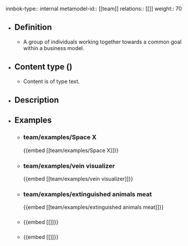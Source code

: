 innbok-type:: internal
metamodel-id:: [[team]]
relations:: [[]]
weight:: 70

- ## Definition
  - A group of individuals working together towards a common goal within a business model.
- ## Content type ()
  - Content is of type text.
  
- ## Description
- ## Examples
  - ### team/examples/Space X
    {{embed [[team/examples/Space X]]}}
  - ### team/examples/vein visualizer
    {{embed [[team/examples/vein visualizer]]}}
  - ### team/examples/extinguished animals meat
    {{embed [[team/examples/extinguished animals meat]]}}
  - ### 
    {{embed [[]]}}
  - ### 
    {{embed [[]]}}
  


